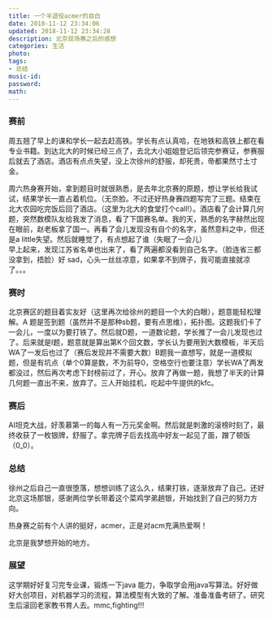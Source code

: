 ```yaml
---
title: 一个半退役acmer的自白
date: 2018-11-12 23:34:06
updated: 2018-11-12 23:34:28
description: 北京现场赛之后的感想
categories: 生活
photo: 
tags: 
- 总结
music-id:
password:
math:
---
```


### 赛前
周五翘了早上的课和学长一起去赶高铁。学长有点认真哈，在地铁和高铁上都在看专业书籍。到达北大的时候已经三点了，去北大小姐姐登记后领完参赛证，参赛服后就去了酒店。酒店有点点失望，没上次徐州的舒服，却死贵，帝都果然寸土寸金。  

周六热身赛开始，拿到题目时就很熟悉，是去年北京赛的原题，想让学长给我试试，结果学长一直占着机位。（无奈脸。不过还好热身赛四题写完了三题。结束在北大农园吃完饭后回了酒店。（这里为北大的食堂打个call!）。酒店看了会计算几何题，突然数模队友给我发了消息，看了下国赛名单。我的天，熟悉的名字赫然出现在眼前，赵老板拿了国一。再看了会儿发现没有自个的名字，虽然意料之中，但还是a little失望。然后就睡觉了，有点想起了谁（失眠了一会儿）  
早上起来，发现江苏省名单也出来了，看了两遍都没看到自己名字。（脸连省三都没拿到，捂脸）好 sad，心头一丝丝凉意，如果拿不到牌子，我可能直接就凉了。。。  

### 赛时
北京赛区的题目着实友好（这里再次给徐州的题目一个大的白眼），题意能轻松理解。A	题是签到题（虽然并不是那种sb题，要有点思维），拓扑图。这题我们卡了一会儿，一度以为要打铁了。然后就D题，一道数论题，学长推了一会儿发现也过了。后来就是I题，题意就是算出第K个回文数，学长认为要用到大数模板，半天后WA了一发后也过了（赛后发现并不需要大数）B题我一直想写，就是一道模拟题，但是有坑点（单个0算是数，不为前导0，空格空行也要注意）学长WA了两发都没过，然后再次考虑下封榜前过了，开心。放弃了再做一题，我想了半天的计算几何题一直出不来，放弃了。三人开始挂机，吃起中午提供的kfc。

### 赛后
AI坦克大战，好羡慕第一的每人有一万元奖金啊。然后就是刺激的滚榜时刻了，最终收获了一枚银牌，舒服了。拿完牌子后去找高中好友一起见了面，蹭了顿饭（0_0）。

### 总结
徐州之后自己一直很堕落，想想训练了这么久，结果打铁，逐渐放弃了自己。还好北京这场那银，感谢两位学长带着这个菜鸡学弟趟银，开始找到了自己的努力方向。  
  
热身赛之前有个人讲的挺好，acmer，正是对acm充满热爱啊！

北京是我梦想开始的地方。

### 展望
这学期好好复习完专业课，锻炼一下java 能力，争取学会用java写算法。好好做好大创项目，对机器学习的流程，算法模型有大致的了解。准备准备考研了。研究生后滚回老家教书育人去。mmc,fighting!!!
